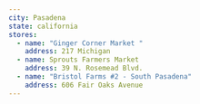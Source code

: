 ```yaml
---
city: Pasadena
state: california
stores:
  - name: "Ginger Corner Market "
    address: 217 Michigan
  - name: Sprouts Farmers Market
    address: 39 N. Rosemead Blvd.
  - name: "Bristol Farms #2 - South Pasadena"
    address: 606 Fair Oaks Avenue
---
```

